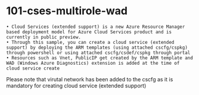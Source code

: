 # 101-cses-multirole-wad

	• Cloud Services (extended support) is a new Azure Resource Manager based deployment model for Azure Cloud Services product and is currently in public preview.
	• Through this sample, you can create a cloud service (extended support) by deploying the ARM templates (using attached cscfg/cspkg) through powershell or using attached cscfg/csdef/cspkg through portal
	• Resources such as Vnet, PublicIP get created by the ARM template and WAD (Windows Azure Diagnostics) extension is added at the time of cloud service create
Please note that virutal network has been added to the cscfg as it is mandatory for creating cloud service (extended support)


